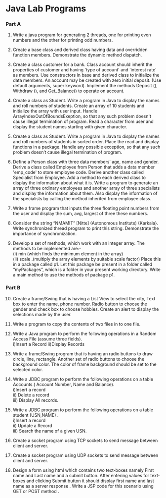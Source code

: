 # Java Lab Programs  

### Part A  


1. Write a java program for generating 2 threads, one for printing even numbers and the other for printing odd numbers.  

2. Create a base class and derived class having data and overridden function members. Demonstrate the dynamic method dispatch.   

3. Create a class  customer for a bank. Class  account should inherit the properties  of customer and having 'type of account' and 'interest rate' as members. Use constructors in base and derived class to initialize   the   data   members.  An   account   may   be   created   with   zero   initial   deposit.   (Use   default arguments, super keyword). Implement the methods Deposit (), Withdraw (), and Get_Balance() to operate on account.   

4. Create a class as Student. Write a program in Java to display the names and roll numbers of students. Create   an   array   of   10   students   and   initialize   the   array   with   user   input.   Handle ArrayIndexOutOfBoundsExeption,   so   that   any   such   problem   doesn't   cause   illegal   termination   of program. Read a character from user and display the student names starting with given character.   

5. Create a class as Student. Write a program in Java to display the names and roll numbers of students in sorted order. Place the read and display functions in a package. Handle any possible exception, so that any such problem doesn’t cause illegal termination of program.   

6. Define   a   Person   class   with   three   data   members’  age,   name   and   gender.   Derive   a   class   called Employee from Person that adds a data member 'emp_code' to store employee code. Derive another class called Specialist from Employee. Add a method to each derived class to display the information about what it is. Write a program to generate an array of three ordinary employees and another array of  three   specialists   and  display   the  information   about  them.  Also  display   the  information   of  the specialists by calling the method inherited from employee class.  

7. Write a frame program that inputs the three floating point numbers from the user and display the sum, avg, largest of three these numbers.  

8. Consider the string “NMAMIT” [Nitte] (Autonomous Institute) {Karkala}. Write synchronized thread program to print this string.  Demonstrate the importance of synchronization.   

9. Develop a set of methods, which work with an integer array. The methods to be implemented are:-  
   (i) min (which finds the minimum element in the array)  
   (ii) scale .(multiply the array elements by suitable scale factor) Place this in a package called p1. Let this package be present in a folder called “myPackages”, which  is a folder in your present working directory. Write a main method to use the methods of package p1.  


### Part B  


10. Create a frame/Swing that is having a List View to select the city, Text box to enter the name, phone number. Radio button to choose the gender and check box to choose hobbies. Create an alert to display the selections made by the user.   

11. Write a program to copy the contents of two files in to one file.   

12. Write a Java program to perform the following operations in a Random Access File (assume three fields).    
   i)Insert a Record ii)Display Records  

13. Write a frame/Swing program that is having an radio buttons to draw circle, line, rectangle. Another set of radio buttons to choose the background color. The color of frame background should be set to the selected color.  

14. Write a JDBC program to  perform the following operations on a table Accounts.( Account Number, Name and Balance).  
   i)Insert a record  
   ii) Delete  a record  
   iii) Display All records.  

15. Write a JDBC program to perform the following operations on a table student (USN,NAME) .  
   i)Insert  a record  
   ii) Update a Record  
   iii) Search the name of a given USN.   

16. Create a socket program using TCP sockets to send message between client and server.   

17. Create a socket program using UDP sockets to send message between client and server.   

18. Design a form using html which contains two text-boxes namely First name and Last name and a submit button.   After  entering values for text-boxes and clicking Submit button it should display first name and last name as a server response . Write a JSP code  for this scenario using GET or POST method .  
